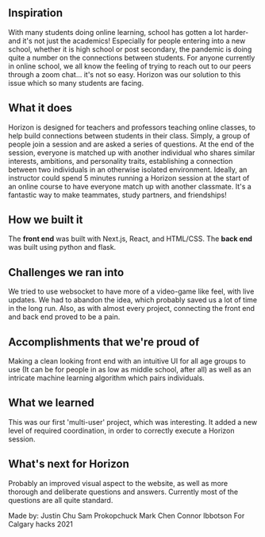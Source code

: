 ## Inspiration
With many students doing online learning, school has gotten a lot harder- and it's not just the academics! Especially for people entering into a new school, whether it is high school or post secondary, the pandemic is doing quite a number on the connections between students. For anyone currently in online school, we all know the feeling of trying to reach out to our peers through a zoom chat... it's not so easy. Horizon was our solution to this issue which so many students are facing.
## What it does
Horizon is designed for teachers and professors teaching online classes, to help build connections between students in their class. Simply, a group of people join a session and are asked a series of questions. At the end of the session, everyone is matched up with another individual who shares similar interests, ambitions, and personality traits, establishing a connection between two individuals in an otherwise isolated environment. Ideally, an instructor could spend 5 minutes running a Horizon session at the start of an online course to have everyone match up with another classmate. It's a fantastic way to make teammates, study partners, and friendships!
## How we built it
The **front end** was built with Next.js, React, and HTML/CSS. 
The **back end** was built using python and flask.
## Challenges we ran into
We tried to use websocket to have more of a video-game like feel, with live updates. We had to abandon the idea, which probably saved us a lot of time in the long run. Also, as with almost every project, connecting the front end and back end proved to be a pain.
## Accomplishments that we're proud of
Making a clean looking front end with an intuitive UI for all age groups to use (It can be for people in as low as middle school, after all) as well as an intricate machine learning algorithm which pairs individuals.
## What we learned
This was our first 'multi-user' project, which was interesting. It added a new level of required coordination, in order to correctly execute a Horizon session.
## What's next for Horizon
Probably an improved visual aspect to the website, as well as more thorough and deliberate questions and answers. Currently most of the questions are all quite standard.

Made by:
Justin Chu
Sam Prokopchuck
Mark Chen
Connor Ibbotson
For Calgary hacks 2021
